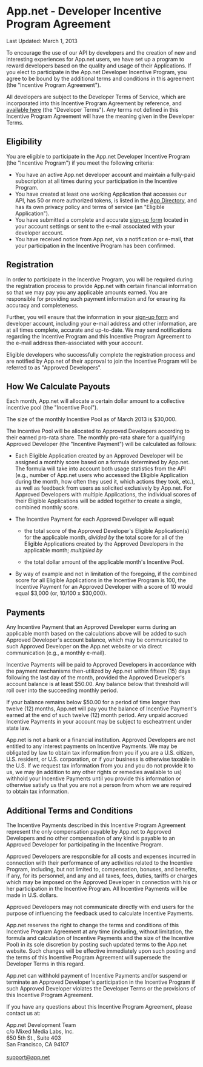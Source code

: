 # App.net - Developer Incentive Program Agreement

Last Updated: March 1, 2013

To encourage the use of our API by developers and the creation of new and interesting experiences for App.net users, we have set up a program to reward developers based on the quality and usage of their Applications. If you elect to participate in the App.net Developer Incentive Program, you agree to be bound by the additional terms and conditions in this agreement (the "Incentive Program Agreement").

All developers are subject to the Developer Terms of Service, which are incorporated into this Incentive Program Agreement by reference, and [available here](https://account.app.net/legal/developer-terms/) (the "Developer Terms"). Any terms not defined in this Incentive Program Agreement will have the meaning given in the Developer Terms.

## Eligibility

You are eligible to participate in the App.net Developer Incentive Program (the "Incentive Program") if you meet the following criteria:

* You have an active App.net developer account and maintain a fully-paid subscription at all times during your participation in the Incentive Program.
* You have created at least one working Application that accesses our API, has 50 or more authorized tokens, is listed in the [App Directory](https://directory.app.net/), and has its own privacy policy and terms of service (an "Eligible Application").
* You have submitted a complete and accurate [sign-up form](https://account.app.net/developer/enrollment/) located in your account settings or sent to the e-mail associated with your developer account.
* You have received notice from App.net, via a notification or e-mail, that your participation in the Incentive Program has been confirmed.

## Registration

In order to participate in the Incentive Program, you will be required during the registration process to provide App.net with certain financial information so that we may pay you any applicable amounts earned. You are responsible for providing such payment information and for ensuring its accuracy and completeness.

Further, you will ensure that the information in your [sign-up form](https://account.app.net/developer/enrollment/) and developer account, including your e-mail address and other information, are at all times complete, accurate and up-to-date. We may send notifications regarding the Incentive Program and this Incentive Program Agreement to the e-mail address then-associated with your account.

Eligible developers who successfully complete the registration process and are notified by App.net of their approval to join the Incentive Program will be referred to as "Approved Developers".

## How We Calculate Payouts

Each month, App.net will allocate a certain dollar amount to a collective incentive pool (the "Incentive Pool").

The size of the monthly Incentive Pool as of March 2013 is $30,000.

The Incentive Pool will be allocated to Approved Developers according to their earned pro-rata share. The monthly pro-rata share for a qualifying Approved Developer (the "Incentive Payment") will be calculated as follows:

* Each Eligible Application created by an Approved Developer will be assigned a monthly score based on a formula determined by App.net. The formula will take into account both usage statistics from the API (e.g., number of App.net users who accessed the Eligible Application during the month, how often they used it, which actions they took, etc.), as well as feedback from users as solicited exclusively by App.net. For Approved Developers with multiple Applications, the individual scores of their Eligible Applications will be added together to create a single, combined monthly score.

* The Incentive Payment for each Approved Developer will equal:

    * the total score of the Approved Developer's Eligible Application(s) for the applicable month, _divided by_ the total score for all of the Eligible Applications created by the Approved Developers in the applicable month; _multiplied by_

    * the total dollar amount of the applicable month's Incentive Pool.

* By way of example and not in limitation of the foregoing, if the combined score for all Eligible Applications in the Incentive Program is 100, the Incentive Payment for an Approved Developer with a score of 10 would equal $3,000 (or, 10/100 x $30,000).

## Payments

Any Incentive Payment that an Approved Developer earns during an applicable month based on the calculations above will be added to such Approved Developer's account balance, which may be communicated to such Approved Developer on the App.net website or via direct communication (e.g., a monthly e-mail).

Incentive Payments will be paid to Approved Developers in accordance with the payment mechanisms then-utilized by App.net within fifteen (15) days following the last day of the month, provided the Approved Developer's account balance is at least $50.00. Any balance below that threshold will roll over into the succeeding monthly period.

If your balance remains below $50.00 for a period of time longer than twelve (12) months, App.net will pay you the balance of Incentive Payment's earned at the end of such twelve (12) month period. Any unpaid accrued Incentive Payments in your account may be subject to escheatment under state law.

App.net is not a bank or a financial institution. Approved Developers are not entitled to any interest payments on Incentive Payments. We may be obligated by law to obtain tax information from you if you are a U.S. citizen, U.S. resident, or U.S. corporation, or if your business is otherwise taxable in the U.S. If we request tax information from you and you do not provide it to us, we may (in addition to any other rights or remedies available to us) withhold your Incentive Payments until you provide this information or otherwise satisfy us that you are not a person from whom we are required to obtain tax information.

## Additional Terms and Conditions

The Incentive Payments described in this Incentive Program Agreement represent the only compensation payable by App.net to Approved Developers and no other compensation of any kind is payable to an Approved Developer for participating in the Incentive Program.

Approved Developers are responsible for all costs and expenses incurred in connection with their performance of any activities related to the Incentive Program, including, but not limited to, compensation, bonuses, and benefits, if any, for its personnel, and any and all taxes, fees, duties, tariffs or charges which may be imposed on the Approved Developer in connection with his or her participation in the Incentive Program. All Incentive Payments will be made in U.S. dollars.

Approved Developers may not communicate directly with end users for the purpose of influencing the feedback used to calculate Incentive Payments.

App.net reserves the right to change the terms and conditions of this Incentive Program Agreement at any time (including, without limitation, the formula and calculation of Incentive Payments and the size of the Incentive Pool) in its sole discretion by posting such updated terms to the App.net website. Such changes will be effective immediately upon such posting and the terms of this Incentive Program Agreement will supersede the Developer Terms in this regard.

App.net can withhold payment of Incentive Payments and/or suspend or terminate an Approved Developer's participation in the Incentive Program if such Approved Developer violates the Developer Terms or the provisions of this Incentive Program Agreement.

If you have any questions about this Incentive Program Agreement, please contact us at:

App.net Development Team<br>
c/o Mixed Media Labs, Inc.<br>
650 5th St., Suite 403<br>
San Francisco, CA 94107<br>
<br>
[support@app.net](mailto:support@app.net)
